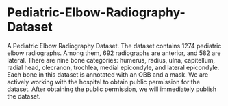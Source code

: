 # Pediatric-Elbow-Radiography-Dataset
A Pediatric Elbow Radiography Dataset.
The dataset contains 1274 pediatric elbow radiographs. 
Among them, 692 radiographs are anterior, and 582 are lateral.
There are nine bone categories: humerus, radius, ulna, capitellum, radial head, olecranon, trochlea, medial epicondyle, and lateral epicondyle.
Each bone in this dataset is annotated with an OBB and a mask.
We are actively working with the hospital to obtain public permission for the dataset. After obtaining the public permission, we will immediately publish the dataset.
